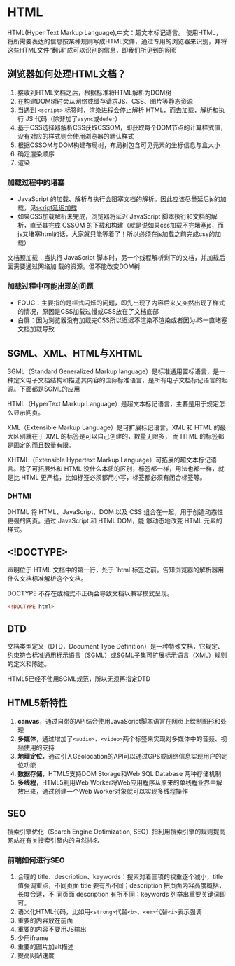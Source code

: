 # HTML
HTML(Hyper Text Markup Language),中文：超文本标记语言。
使用HTML，将所需要表达的信息按某种规则写成HTML文件，通过专用的浏览器来识别，并将这些HTML文件“翻译”成可以识别的信息，即我们所见到的网页
## 浏览器如何处理HTML文档？
1. 接收到HTML文档之后，根据标准将HTML解析为DOM树
2. 在构建DOM树时会从网络或缓存请求JS、CSS、图片等静态资源
3. 当遇到 `<script>` 标签时，渲染进程会停止解析 HTML，而去加载，解析和执行 JS 代码（除非加了`async`或`defer`）
4. 基于CSS选择器解析CSS获取CSSOM，即获取每个DOM节点的计算样式值，没有对应的样式则会使用浏览器的默认样式
5. 根据CSSOM与DOM构建布局树，布局树包含可见元素的坐标信息与盒大小
6. 确定渲染顺序
7. 渲染
### 加载过程中的堵塞
- JavaScript 的加载、解析与执行会阻塞文档的解析。因此应该尽量延后js的加载，见[script延迟加载](html_tag.md)
- 如果CSS加载解析未完成，浏览器将延迟 JavaScript 脚本执行和文档的解析，直至其完成 CSSOM 的下载和构建（就是说如果css加载不完堵塞js，而js又堵塞html的话，大家就只能等着了！所以必须在js加载之前完成css的加载）

文档预加载：当执行 JavaScript 脚本时，另一个线程解析剩下的文档，并加载后面需要通过网络加
载的资源。但不能改变DOM树

### 加载过程中可能出现的问题
- FOUC：主要指的是样式闪烁的问题，即先出现了内容后来又突然出现了样式的情况，原因是CSS加载过慢或CSS放在了文档底部
- 白屏：因为浏览器没有加载完CSS所以迟迟不渲染不渲染或者因为JS一直堵塞文档加载导致
## SGML、XML、HTML与XHTML
SGML（Standard Generalized Markup language）是标准通用置标语言，是一种定义电子文档结构和描述其内容的国际标准语言，是所有电子文档标记语言的起源。下面都是SGML的应用

HTML（HyperText Markup Language）是超文本标记语言，主要是用于规定怎么显示网页。

XML（Extensible Markup Language）是可扩展标记语言。XML 和 HTML 的最大区别就在于 XML 的标签是可以自己创建的，数量无限多，
而 HTML 的标签都是固定的而且数量有限。

XHTML（Extensible Hypertext Markup Language）可拓展的超文本标记语言。除了可拓展外和 HTML 没什么本质的区别，标签都一样，用法也都一样，就是比 HTML
更严格，比如标签必须都用小写，标签都必须有闭合标签等。

### DHTMl
DHTML 将 HTML、JavaScript、DOM 以及 CSS 组合在一起，用于创造动态性更强的网页。通过 JavaScript 和 HTML DOM，能
够动态地改变 HTML 元素的样式。

## <!DOCTYPE>

<!DOCTYPE>声明位于 HTML 文档中的第一行，处于 `html`标签之前。告知浏览器的解析器用什么文档标准解析这个文档。

DOCTYPE 不存在或格式不正确会导致文档以兼容模式呈现。

```html
<!DOCTYPE html>
```

## DTD
文档类型定义（DTD，Document Type Definition）是一种特殊文档，它规定、约束符合标准通用标示语言（SGML）或SGML子集可扩展标示语言（XML）规则的定义和陈述。

HTML5已经不使用SGML规范，所以无须再指定DTD

## HTML5新特性
1. **canvas**，通过自带的API结合使用JavaScript脚本语言在网页上绘制图形和处理
2. **多媒体**，通过增加了`<audio>`、`<video>`两个标签来实现对多媒体中的音频、视频使用的支持
3. **地理定位**，通过引入Geolocation的API可以通过GPS或网络信息实现用户的定位功能
4. **数据存储**，HTML5支持DOM Storage和Web SQL Database 两种存储机制
5. **多线程**，HTML5利用Web Worker将Web应用程序从原来的单线程业界中解放出来，通过创建一个Web Worker对象就可以实现多线程操作

## SEO
搜索引擎优化（Search Engine Optimization, SEO）指利用搜索引擎的规则提高网站在有关搜索引擎内的自然排名
### 前端如何进行SEO
1. 合理的 title、description、keywords：搜索对着三项的权重逐个减小，title 值强调重点，不同页面 title 要有所不同；description 把页面内容高度概括，长度合适，不
   同页面 description 有所不同；keywords 列举出重要关键词即可。
2. 语义化HTML代码，比如用`<strong>`代替`<b>`、`<em>`代替`<i>`表示强调
3. 重要的内容放在前面
4. 重要的内容不要用JS输出
5. 少用iframe
6. 重要的图片加alt描述
7. 提高网站速度

